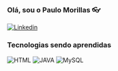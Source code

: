 ### Olá, sou o Paulo Morillas 👓

[![Linkedin](https://img.shields.io/badge/LinkedIn-0077B5?style=for-the-badge&logo=linkedin&logoColor=white)](https://www.linkedin.com/in/paulo-morillas-96625011a/)

### Tecnologias sendo aprendidas 

![HTML](https://img.shields.io/badge/HTML-239120?style=for-the-badge&logo=html5&logoColor=white)
![JAVA](https://img.shields.io/badge/Java-ED8B00?style=for-the-badge&logo=openjdk&logoColor=white)
![MySQL](https://img.shields.io/badge/MySQL-00000F?style=for-the-badge&logo=mysql&logoColor=white)



